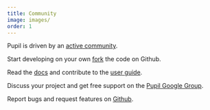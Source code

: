 ```yaml
---
title: Community
image: images/
order: 1
---
```


Pupil is driven by an [active community][1]. 

Start developing on your own [fork][2] the code on Github.

Read the [docs][3] and contribute to the [user guide][4].

Discuss your project and get free support on the [Pupil Google Group][5].

Report bugs and request features on [Github][6]. 

[1]: https://github.com/pupil-labs/pupil/network "Github Network Graph"
[2]: https://github.com/pupil-labs/pupil "Pupil Code Repo"
[3]: https://github.com/pupil-labs/pupil/wiki "Pupil Wiki"
[4]: https://github.com/pupil-labs/pupil/wiki/User-Guide "Pupil User Guide"
[5]: https://groups.google.com/forum/#!forum/pupil-discuss "Pupil Google Group"
[6]: http://github.com/pupil-labs/pupil/issues "Pupil Issue Tracker"